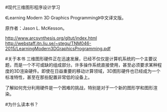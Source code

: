 #现代三维图形程序设计学习

《Learning Modern 3D Graphics Programming》中文译文版。

原作者：Jason L. McKesson。

http://www.arcsynthesis.org/gltut/index.html
http://webstaff.itn.liu.se/~stegu/TNM046-2015/LearningModern3DGraphicsProgramming.pdf

#关于本书
三维图形硬件正在迅速发展，已经不仅仅是计算机系统的一个主要议题，而是一个不可或缺的组成部分。许多操作系统直接使用，甚至必须要求某种程度的3D渲染硬件。即使在日益重要的移动计算领域，3D图形硬件也已经成为一个标准特性，甚至在那些配置非常低的设备上。

了解如何充分利用硬件是一个困难的挑战，特别是对于一个新的图形学和图形渲染。

#为什么读本书？

